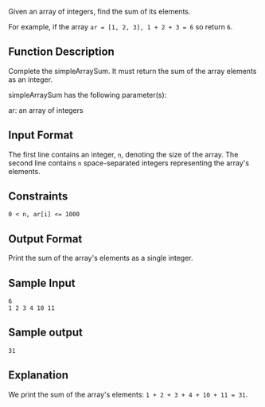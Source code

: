 Given an array of integers, find the sum of its elements.

For example, if the array `ar = [1, 2, 3], 1 + 2 + 3 = 6` so return `6`.

## Function Description

Complete the simpleArraySum. It must return the sum of the array elements as an integer.

simpleArraySum has the following parameter(s):

ar: an array of integers

## Input Format

The first line contains an integer, `n`, denoting the size of the array.
The second line contains `n` space-separated integers representing the array's elements.


## Constraints

`0 < n, ar[i] <= 1000`


## Output Format

Print the sum of the array's elements as a single integer.


## Sample Input

```
6
1 2 3 4 10 11
```

## Sample output

`31`


## Explanation

We print the sum of the array's elements: `1 + 2 + 3 + 4 + 10 + 11 = 31`.
